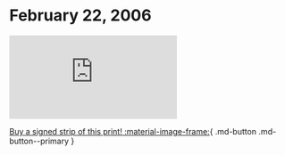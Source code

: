 # February 22, 2006

![](https://www.achewood.com/comic.php?date=02222006)

[Buy a signed strip of this print! :material-image-frame:](https://achewood-holiday-pop-up.myshopify.com/products/strip#02222006){ .md-button .md-button--primary }
